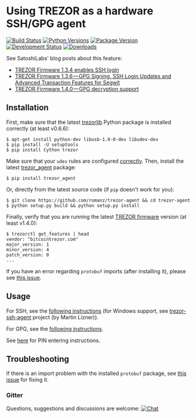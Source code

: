 # Using TREZOR as a hardware SSH/GPG agent

[![Build Status](https://travis-ci.org/romanz/trezor-agent.svg?branch=master)](https://travis-ci.org/romanz/trezor-agent)
[![Python Versions](https://img.shields.io/pypi/pyversions/trezor_agent.svg)](https://pypi.python.org/pypi/trezor_agent/)
[![Package Version](https://img.shields.io/pypi/v/trezor_agent.svg)](https://pypi.python.org/pypi/trezor_agent/)
[![Development Status](https://img.shields.io/pypi/status/trezor_agent.svg)](https://pypi.python.org/pypi/trezor_agent/)
[![Downloads](https://img.shields.io/pypi/dm/trezor_agent.svg)](https://pypi.python.org/pypi/trezor_agent/)

See SatoshiLabs' blog posts about this feature:

- [TREZOR Firmware 1.3.4 enables SSH login](https://medium.com/@satoshilabs/trezor-firmware-1-3-4-enables-ssh-login-86a622d7e609)
- [TREZOR Firmware 1.3.6 — GPG Signing, SSH Login Updates and Advanced Transaction Features for Segwit](https://medium.com/@satoshilabs/trezor-firmware-1-3-6-20a7df6e692)
- [TREZOR Firmware 1.4.0 — GPG decryption support](https://www.reddit.com/r/TREZOR/comments/50h8r9/new_trezor_firmware_fidou2f_and_initial_ethereum/d7420q7/)

## Installation

First, make sure that the latest [trezorlib](https://pypi.python.org/pypi/trezor) Python package
is installed correctly (at least v0.6.6):

	$ apt-get install python-dev libusb-1.0-0-dev libudev-dev
	$ pip install -U setuptools
	$ pip install Cython trezor

Make sure that your `udev` rules are configured [correctly](https://doc.satoshilabs.com/trezor-user/settingupchromeonlinux.html#manual-configuration-of-udev-rules).
Then, install the latest [trezor_agent](https://pypi.python.org/pypi/trezor_agent) package:

	$ pip install trezor_agent

Or, directly from the latest source code (if `pip` doesn't work for you):

	$ git clone https://github.com/romanz/trezor-agent && cd trezor-agent
	$ python setup.py build && python setup.py install

Finally, verify that you are running the latest [TREZOR firmware](https://wallet.mytrezor.com/data/firmware/releases.json) version (at least v1.4.0):

	$ trezorctl get_features | head
	vendor: "bitcointrezor.com"
	major_version: 1
	minor_version: 4
	patch_version: 0
	...

If you have an error regarding `protobuf` imports (after installing it), please see [this issue](https://github.com/romanz/trezor-agent/issues/28).

## Usage

For SSH, see the [following instructions](README-SSH.md) (for Windows support,
see [trezor-ssh-agent](https://github.com/martin-lizner/trezor-ssh-agent) project (by Martin Lízner)).

For GPG, see the [following instructions](README-GPG.md).

See [here](https://github.com/romanz/python-trezor#pin-entering) for PIN entering instructions.

## Troubleshooting

If there is an import problem with the installed `protobuf` package,
see [this issue](https://github.com/romanz/trezor-agent/issues/28) for fixing it.

### Gitter

Questions, suggestions and discussions are welcome: [![Chat](https://badges.gitter.im/romanz/trezor-agent.svg)](https://gitter.im/romanz/trezor-agent)
